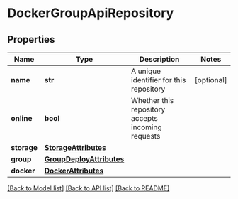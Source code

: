 # DockerGroupApiRepository

## Properties

| Name        | Type                                                  | Description                                       | Notes      |
| ----------- | ----------------------------------------------------- | ------------------------------------------------- | ---------- |
| **name**    | **str**                                               | A unique identifier for this repository           | [optional] |
| **online**  | **bool**                                              | Whether this repository accepts incoming requests |
| **storage** | [**StorageAttributes**](StorageAttributes.md)         |                                                   |
| **group**   | [**GroupDeployAttributes**](GroupDeployAttributes.md) |                                                   |
| **docker**  | [**DockerAttributes**](DockerAttributes.md)           |                                                   |

[[Back to Model list]](../README.md#documentation-for-models) [[Back to API list]](../README.md#documentation-for-api-endpoints) [[Back to README]](../README.md)
